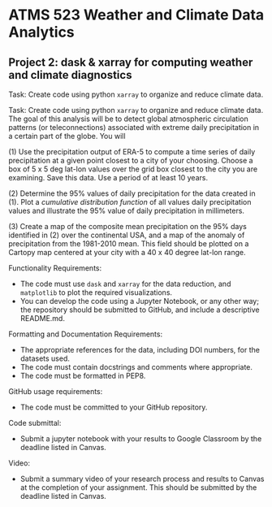 # ATMS 523 Weather and Climate Data Analytics
## Project 2: dask & xarray for computing weather and climate diagnostics

Task:
Create code using python `xarray` to organize and reduce climate data.

Task:
Create code using python `xarray` to organize and reduce climate data.  The goal of this analysis will be to detect global atmospheric circulation patterns (or teleconnections) associated with extreme daily precipitation in a certain part of the globe. You will 

(1) Use the precipitation output of ERA-5 to compute a time series of daily precipitation at a given point closest to a city of your choosing. Choose a box of 5 x 5 deg lat-lon values over the grid box closest to the city you are examining.  Save this data.  Use a period of at least 10 years.

(2) Determine the 95% values of daily precipitation for the data created in (1).  Plot a *cumulative distribution function* of all values daily precipitation values and illustrate the 95% value of daily precipitation in millimeters.

(3) Create a map of the composite mean precipitation on the 95% days identified in (2) over the continental USA, and a map of the anomaly of precipitation from the 1981-2010 mean. This field should be plotted on a Cartopy map centered at your city with a 40 x 40 degree lat-lon range.

Functionality Requirements:
* The code must use `dask` and `xarray` for the data reduction, and `matplotlib` to plot the required visualizations.
* You can develop the code using a Jupyter Notebook, or any other way; the repository should be submitted to GitHub, and include a descriptive README.md.

Formatting and Documentation Requirements:
* The appropriate references for the data, including DOI numbers, for the datasets used.  
* The code must contain docstrings and comments where appropriate.
* The code must be formatted in PEP8.

GitHub usage requirements:
* The code must be committed to your GitHub repository. 

Code submittal:
* Submit a jupyter notebook with your results to Google Classroom by the deadline listed in Canvas.

Video:
* Submit a summary video of your research process and results to Canvas at the completion of your assignment.  This should be submitted by the deadline listed in Canvas.
